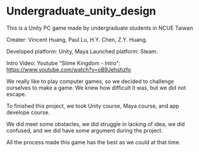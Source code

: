 # Undergraduate_unity_design
This is a Unity PC game made by undergraduate students in NCUE Taiwan

Creater: Vincent Huang, Paul Lu, H.Y. Chen, Z.Y. Huang.

Developed platform: Unity, Maya
Launched platform: Steam.

Intro Video: Youtube "Slime Kingdom - Intro":  https://www.youtube.com/watch?v=oB9Jehshzfo

We really like to play computer games, so we decided to challenge ourselves to make a game.
We knew how difficult it was, but we did not escape.

To finished this project, we took Unity course, Maya course, and app develope course.

We did meet some obstacles, we did struggle in lacking of idea, we did confused, and we did have some argument during the project.

All the process made this game has the best as we could at that time.
